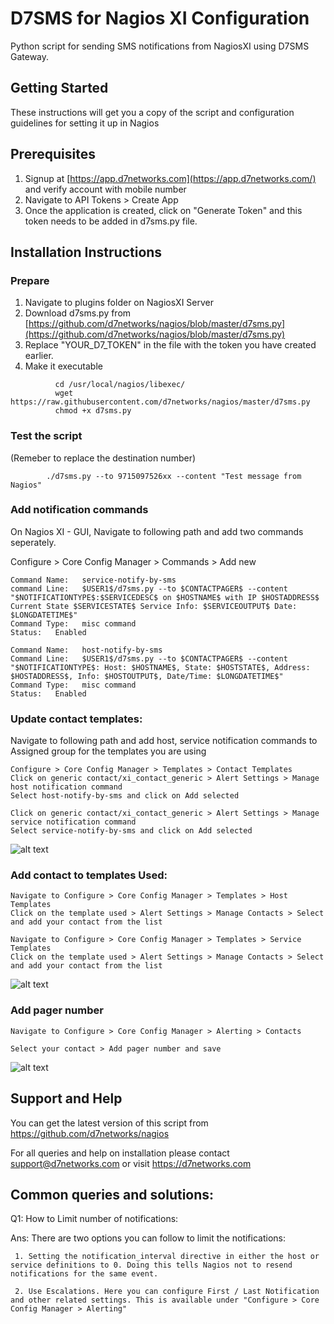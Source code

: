 # D7SMS for Nagios XI Configuration

Python script for sending SMS notifications from NagiosXI using D7SMS Gateway.

## Getting Started
These instructions will get you a copy of the script and configuration guidelines for setting it up in Nagios

## Prerequisites

1. Signup at [https://app.d7networks.com](https://app.d7networks.com/) and  verify account with mobile number
2. Navigate to API Tokens > Create App
3. Once the application is created, click on "Generate Token" and this token needs to be added in d7sms.py file. 

## Installation Instructions
### Prepare 
1. Navigate to plugins folder on NagiosXI Server
2. Download d7sms.py from [https://github.com/d7networks/nagios/blob/master/d7sms.py](https://github.com/d7networks/nagios/blob/master/d7sms.py)
3. Replace "YOUR_D7_TOKEN" in the file with the token you have created earlier. 
4. Make it executable
```
          cd /usr/local/nagios/libexec/
          wget https://raw.githubusercontent.com/d7networks/nagios/master/d7sms.py
          chmod +x d7sms.py
```

### Test the script
(Remeber to replace the destination number)

```
        ./d7sms.py --to 9715097526xx --content "Test message from Nagios"
```

### Add notification commands

On Nagios XI  - GUI, Navigate to following path and add two commands seperately.   

Configure > Core Config Manager > Commands > Add new
```
Command Name:   service-notify-by-sms
command Line:   $USER1$/d7sms.py --to $CONTACTPAGER$ --content "$NOTIFICATIONTYPE$:$SERVICEDESC$ on $HOSTNAME$ with IP $HOSTADDRESS$ Current State $SERVICESTATE$ Service Info: $SERVICEOUTPUT$ Date: $LONGDATETIME$"
Command Type:   misc command
Status:   Enabled

Command Name:   host-notify-by-sms
Command Line:   $USER1$/d7sms.py --to $CONTACTPAGER$ --content "$NOTIFICATIONTYPE$: Host: $HOSTNAME$, State: $HOSTSTATE$, Address: $HOSTADDRESS$, Info: $HOSTOUTPUT$, Date/Time: $LONGDATETIME$"
Command Type:   misc command
Status:   Enabled
```
<!-- ![alt text](https://d7networks.com/images/nagios/NagiosXI-1.png) -->

### Update contact templates: 

Navigate to following path and add host, service notification commands to Assigned group for the templates you are using

```
Configure > Core Config Manager > Templates > Contact Templates
Click on generic contact/xi_contact_generic > Alert Settings > Manage host notification command 
Select host-notify-by-sms and click on Add selected
 
Click on generic contact/xi_contact_generic > Alert Settings > Manage service notification command
Select service-notify-by-sms and click on Add selected
```
![alt text](https://d7networks.com/images/nagios/NagiosXI-2.png)


### Add contact to templates Used: 

```
Navigate to Configure > Core Config Manager > Templates > Host Templates
Click on the template used > Alert Settings > Manage Contacts > Select and add your contact from the list

Navigate to Configure > Core Config Manager > Templates > Service Templates
Click on the template used > Alert Settings > Manage Contacts > Select and add your contact from the list
```
![alt text](https://d7networks.com/images/nagios/NagiosXI-3.png)


### Add pager number
```
Navigate to Configure > Core Config Manager > Alerting > Contacts

Select your contact > Add pager number and save
```
![alt text](https://d7networks.com/images/nagios/NagiosXI-4.png)

## Support and Help

You can get the latest version of this script from https://github.com/d7networks/nagios 

For all queries and help on installation please contact support@d7networks.com or visit https://d7networks.com

## Common queries and solutions: 
Q1: How to Limit number of notifications: 

Ans: There are two options you can follow to limit the notifications: 
     
     1. Setting the notification_interval directive in either the host or service definitions to 0. Doing this tells Nagios not to resend notifications for the same event. 
     
     2. Use Escalations. Here you can configure First / Last Notification and other related settings. This is available under "Configure > Core Config Manager > Alerting"
